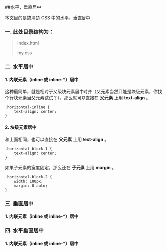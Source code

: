 ##水平，垂直居中

本文目的是搞清楚 CSS 中的水平，垂直居中

### 一. 此处目录结构为：
> index.html
> 
> my.css

### 二. 水平居中

#### 1. 内联元素（inline 或 inline-*）居中

这种最简单，就是相对于父级块元素居中对齐（父元素当然只能是块级元素，你找个行块元素当父元素试试？），那么就可以直接在 **父元素** 上用 **text-align** 。

```
.horizontal-inline {
	text-align: center;
}
```
#### 2. 块级元素居中
和上面相同，也可以直接在 **父元素** 上用 **text-align** 。

```
.horizontal-block-1 {
	text-align: center;
}
```
如果子元素的宽度固定，那么还在 **子元素** 上用 **margin** 。

```
.horizontal-block-2 {
	width: 100px;
	margin: 0 auto;
}

```

### 三. 垂直居中

#### 1. 内联元素（inline 或 inline-*）居中

### 四. 水平垂直居中

#### 1. 内联元素（inline 或 inline-*）居中
